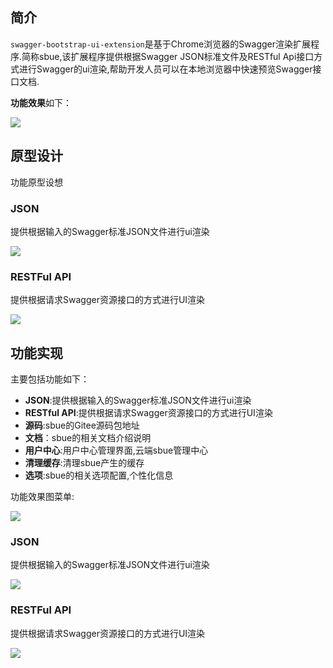 ## 简介

`swagger-bootstrap-ui-extension`是基于Chrome浏览器的Swagger渲染扩展程序.简称sbue,该扩展程序提供根据Swagger JSON标准文件及RESTful Api接口方式进行Swagger的ui渲染,帮助开发人员可以在本地浏览器中快速预览Swagger接口文档.

**功能效果**如下：

![](/img/solution/sbue.gif)


## 原型设计

功能原型设想

### JSON

提供根据输入的Swagger标准JSON文件进行ui渲染

![](/img/solution/json-1.png)

### RESTFul API

提供根据请求Swagger资源接口的方式进行UI渲染

![](/img/solution/api-1.png)



## 功能实现

主要包括功能如下：

- **JSON**:提供根据输入的Swagger标准JSON文件进行ui渲染
- **RESTful API**:提供根据请求Swagger资源接口的方式进行UI渲染
- **源码**:sbue的Gitee源码包地址
- **文档**：sbue的相关文档介绍说明
- **用户中心**:用户中心管理界面,云端sbue管理中心
- **清理缓存**:清理sbue产生的缓存
- **选项**:sbue的相关选项配置,个性化信息

功能效果图菜单:

![](/img/solution/menu.png)

### JSON

提供根据输入的Swagger标准JSON文件进行ui渲染

![](/img/solution/json.png)

### RESTFul API

提供根据请求Swagger资源接口的方式进行UI渲染

![](/img/solution/api-2.png)
